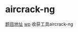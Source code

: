 # aircrack-ng
[题目地址](https://ctf.bugku.com/challenges/detail/id/18.html)
[wp](https://blog.csdn.net/qq_39629343/article/details/80611614)
收获工具aircrack-ng

